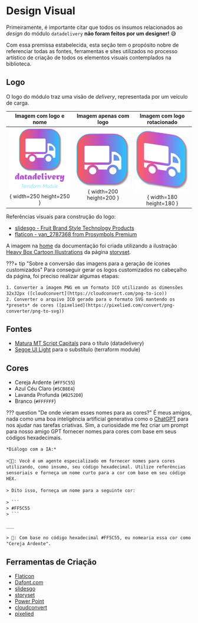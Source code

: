 # Design Visual

Primeiramente, é importante citar que todos os insumos relacionados ao *design* do módulo `datadelivery` **não foram feitos por um designer!** 😅

Com essa premissa estabelecida, esta seção tem o propósito nobre de referenciar todas as fontes, ferramentas e sites utilizados no processo artístico de criação de todos os elementos visuais contemplados na biblioteca.

## Logo

O logo do módulo traz uma visão de *delivery*, representada por um veículo de carga.

| **Imagem com logo e nome** | **Imagem apenas com logo** | **Imagem com logo rotacionado** | 
| :--: | :--: | :--: |
| ![Imagem contendo o logo e o nome](../_assets/imgs/logo/logo-com-nome.png){ width=250 height=250 } | ![Imagem contendo apenas o logo](../_assets/imgs/logo/logo-sem-nome.png){ width=200 height=200 } | ![Imagem contendo o logo rotacionado](../_assets/imgs/logo/logo-rotacionado.png){ width=180 height=180 } |

Referências visuais para construção do logo:

- [slidesgo - Fruit Brand Style Technology Products](https://slidesgo.com/pt/tema/pitch-deck-para-produtos-de-tecnologia-com-estilo-marca-de-frutas)
- [flaticon - van_2787368 from Prosymbols Premium](https://www.flaticon.com/free-icon/van_2787368)

A imagem na [home](../index.md) da documentação foi criada utilizando a ilustração [Heavy Box Cartoon Illustrations](https://storyset.com/illustration/heavy-box/bro) da página [storyset](https://storyset.com/).

???+ tip "Sobre a conversão das imagens para a geração de ícones customizados"
    Para conseguir gerar os logos customizados no cabeçalho da página, foi preciso realizar algumas etapas:

    1. Converter a imagem PNG em um formato ICO utilizando as dimensões 32x32px ([cloudconvert](https://cloudconvert.com/png-to-ico))
    2. Converter o arquivo ICO gerado para o formato SVG mantendo os *presets* de cores ([pixelied](https://pixelied.com/convert/png-converter/png-to-svg))

## Fontes

- [Matura MT Script Capitals](https://www.cdnfonts.com/matura-mt-script-capitals.font) para o título (datadelivery)
- [Segoe UI Light](https://www.fonts100.com/font+89949_Segoe+UI+Light.html) para o substítulo (terraform module)

## Cores

- Cereja Ardente (`#FF5C55`)
- Azul Céu Claro (`#5CB8E4`)
- Lavanda Profunda (`#B252D0`)
- Branco (`#FFFFFF`)

??? question "De onde vieram esses nomes para as cores?"
    É meus amigos, nada como uma boa inteligência artificial generativa como o [ChatGPT](https://chat.openai.com/) para nos ajudar nas tarefas criativas. Sim, a curiosidade me fez criar um prompt para nosso amigo GPT fornecer nomes para cores com base em seus códigos hexadecimais.

    *Diálogo com a IA:*
    
    >👨‍🦲: Você é um agente especializado em fornecer nomes para cores utilizando, como insumo, seu código hexadecimal. Utilize referências sensoriais e forneça um nome curto para a cor com base em seu código HEX.

    > Dito isso, forneça um nome para a seguinte cor:

    > ```
    > #FF5C55
    > ```

    ___

    > 🤖: Com base no código hexadecimal #FF5C55, eu nomearia essa cor como "Cereja Ardente".


## Ferramentas de Criação

- [Flaticon](https://www.flaticon.com/)
- [Dafont.com](https://www.dafont.com/)
- [slidesgo](https://slidesgo.com/pt/)
- [storyset](https://storyset.com/)
- [Power Point](https://www.microsoft.com/en-us/microsoft-365/powerpoint)
- [cloudconvert](https://cloudconvert.com/png-to-ico)
- [pixelied](https://pixelied.com/convert/png-converter/png-to-svg)
